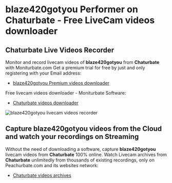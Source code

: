 # blaze420gotyou Performer on Chaturbate - Free LiveCam videos downloader

## Chaturbate Live Videos Recorder

Monitor and record livecam videos of **blaze420gotyou** from **Chaturbate** with Moniturbate.com
Get a premium trial for free by just and only registering with your Email address:
* [blaze420gotyou Premium videos downloader](https://moniturbate.com/request-demo-licence-key.html)

Free livecam videos downloader - Moniturbate Software:
* [Chaturbate videos downloader](https://moniturbate.com/moniturbate-download-software.html)

![blaze420gotyou livecam videos recorder](https://peachurnet.com/templates/moniturbate-software.png)


## Capture blaze420gotyou videos from the Cloud and watch your recordings on Streaming

Without the need of downloading a software, capture **blaze420gotyou** livecam videos from **Chaturbate** 100% online.
Watch Livecam archives from **Chaturbate** unlimitedly from thousands of existing recordings, only on Peachurbate.com and its websites network:
* [Chaturbate videos archives](https://peachurnet.com/)